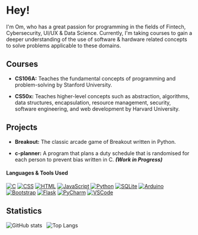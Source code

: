 # Hey!

I'm Om, who has a great passion for programming in the fields of Fintech, Cybersecurity, UI/UX & Data Science. Currently, I'm taking courses to gain a deeper understanding of the use of software & hardware related concepts to solve problems applicable to these domains.


## Courses

* **CS106A:** Teaches the fundamental concepts of programming and problem-solving by Stanford University.

* **CS50x:** Teaches higher-level concepts such as abstraction, algorithms, data structures, encapsulation, resource management, security, software engineering, and web development by Harvard University.

## Projects
* **Breakout:** The classic arcade game of Breakout written in Python.

* **c-planner:** A program that plans a duty schedule that is randomised for each person to prevent bias written in C. _**(Work in Progress)**_

#### Languages & Tools Used
[![C](https://img.shields.io/badge/-C-A8B9CC?logo=C&logoColor=white&style=flat)](https://www.open-std.org/jtc1/sc22/wg14/) 
[![CSS](https://img.shields.io/badge/-CSS-1572B6?logo=CSS3&logoColor=white&style=flat)](https://www.w3.org/Style/CSS/Overview.en.html) 
[![HTML](https://img.shields.io/badge/-HTML-E34F26?logo=HTML5&logoColor=white&style=flat)](https://html.spec.whatwg.org/multipage/) 
[![JavaScript](https://img.shields.io/badge/-JavaScript-F7DF1E?logo=JavaScript&logoColor=323330&style=flat)](https://developer.mozilla.org/en-US/docs/Web/JavaScript)
[![Python](https://img.shields.io/badge/-Python-3776AB?logo=Python&logoColor=white&style=flat)](https://www.python.org/) 
[![SQLite](https://img.shields.io/badge/-SQLite-003B57?logo=SQLite&logoColor=white&style=flat)](https://www.sqlite.org/index.html) 
[![Arduino](https://img.shields.io/badge/-Arduino-00979D?logo=Arduino&logoColor=white&style=flat)](https://www.arduino.cc/) 
[![Bootstrap](https://img.shields.io/badge/-Bootstrap-7952B3?logo=Bootstrap&logoColor=white&style=flat)](https://getbootstrap.com/) 
[![Flask](https://img.shields.io/badge/-Flask-FFFFFF?logo=Flask&logoColor=black&style=flat)](https://flask.palletsprojects.com/en/2.2.x/) 
[![PyCharm](https://img.shields.io/badge/-PyCharm-1ca46c?logo=PyCharm&logoColor=white&style=flat)](https://www.jetbrains.com/pycharm/) 
[![VSCode](https://img.shields.io/badge/-VS%20Code-007ACC?logo=Visual%20Studio%20Code&logoColor=white&style=flat)](https://code.visualstudio.com/)


## Statistics
![GitHub stats](https://github-readme-stats.vercel.app/api?username=omcodedthis&hide=contribs,stars&show_icons=true&line_height=30&theme=transparent) &nbsp; ![Top Langs](https://github-readme-stats.vercel.app/api/top-langs/?username=omcodedthis&hide=CWeb,Makefile,OpenEdge%20ABL&layout=compact&theme=transparent) 
